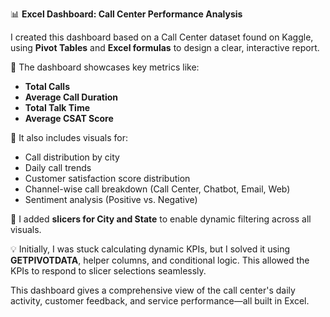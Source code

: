 📊 **Excel Dashboard: Call Center Performance Analysis**

I created this dashboard based on a Call Center dataset found on Kaggle, using **Pivot Tables** and **Excel formulas** to design a clear, interactive report.

🔹 The dashboard showcases key metrics like:

* **Total Calls**
* **Average Call Duration**
* **Total Talk Time**
* **Average CSAT Score**

🔹 It also includes visuals for:

* Call distribution by city
* Daily call trends
* Customer satisfaction score distribution
* Channel-wise call breakdown (Call Center, Chatbot, Email, Web)
* Sentiment analysis (Positive vs. Negative)

🔹 I added **slicers for City and State** to enable dynamic filtering across all visuals.

💡 Initially, I was stuck calculating dynamic KPIs, but I solved it using **GETPIVOTDATA**, helper columns, and conditional logic. This allowed the KPIs to respond to slicer selections seamlessly.

This dashboard gives a comprehensive view of the call center's daily activity, customer feedback, and service performance—all built in Excel.
